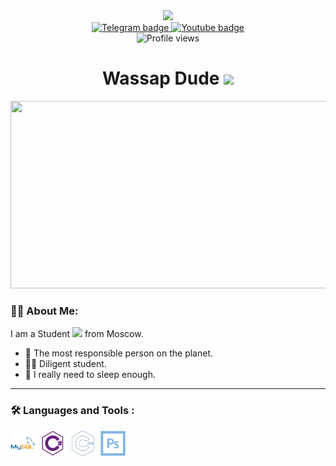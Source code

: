 <div id="header" align="center">
  <img src="https://media.giphy.com/media/yzCqWiC3ADAKA/giphy-downsized.gif" width="100"/>
</div>

<div id="badges" align="center">
   <a href="https://t.me/leo_nvd">
  <img src="https://img.shields.io/badge/Telegram-grey?logo=Telegram&logoColor=black&style=plastic" alt="Telegram badge"/>
   <a>
  <a href="https://www.youtube.com/channel/UC-lHJZR3Gqxm24_Vd_AJ5Yw">
   <img src="https://img.shields.io/badge/YouTube-grey?logo=youtube&logoColor=white&style=plastic " alt="Youtube badge"/>
  <a>
</div>

<div id="viewprof" align="center">
  <img src="https://komarev.com/ghpvc/?username=Leonvd1&style=plastic&color=blue" alt="Profile views"/>
</div>

<div id="heythere" align="center">
  <h1>
  Wassap Dude
  <img src="https://media.giphy.com/media/sr8jYZVVsCmxddga8w/giphy.gif" width="30px"/>
</h1>
</div>

<div align="center">
  <img src="https://media.giphy.com/media/SWoSkN6DxTszqIKEqv/giphy.gif" width="600" height="300"/>
</div>

### :man_technologist: About Me:
I am a Student <img src="https://media.giphy.com/media/WUlplcMpOCEmTGBtBW/giphy.gif" width="30"> from Moscow.
- :1st_place_medal: The most responsible person on the planet.
- :man_student: Diligent student.
- :sleeping_bed: I really need to sleep enough.

---
### :hammer_and_wrench: Languages and Tools :

<div>
  <img src="https://github.com/devicons/devicon/blob/master/icons/mysql/mysql-original-wordmark.svg" title="MySQL"  alt="MySQL" width="40" height="40"/>&nbsp;
  <img src="https://github.com/devicons/devicon/blob/master/icons/csharp/csharp-line.svg" title="C#"  alt="C#" width="40" height="40"/>&nbsp;
  <img src="https://github.com/devicons/devicon/blob/master/icons/cplusplus/cplusplus-line.svg" title="C++"  alt="C++" width="40" height="40"/>&nbsp;
  <img src="https://github.com/devicons/devicon/blob/master/icons/photoshop/photoshop-line.svg" title="Photoshop"  alt="Photoshop" width="40" height="40"/>&nbsp;
</div>
